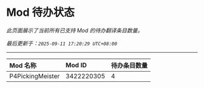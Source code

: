 # Mod 待办状态

*此页面展示了当前所有已支持 Mod 的待办翻译条目数量。*

*最后更新于：`2025-09-11 17:20:29 UTC+08:00`*

---

| Mod 名称 | Mod ID | 待办条目数量 |
| :--- | :--- | :--- |
| P4PickingMeister | 3422220305 | 4 |
